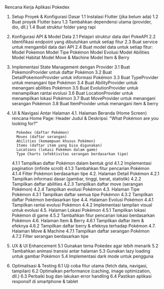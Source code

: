 Rencana Kerja Aplikasi Pokedex

1.  Setup Proyek & Konfigurasi Dasar
    1.1 Instalasi Flutter (jika belum ada)
    1.2 Buat proyek Flutter baru
    1.3 Tambahkan dependensi utama (provider, dio, dll.)
    1.4 Buat struktur folder yang rapi

2.  Konfigurasi API & Model Data
    2.1 Pelajari struktur data dari PokeAPI
    2.2 Identifikasi endpoint yang dibutuhkan untuk setiap fitur
    2.3 Buat service untuk mengambil data dari API
    2.4 Buat model data untuk setiap fitur:
    Model Pokemon
    Model Tipe Pokémon
    Model Evolusi
    Model Abilities
    Model Habitat
    Model Move & Machine
    Model Item & Berry

3.  Implementasi State Management dengan Provider
    3.1 Buat PokemonProvider untuk daftar Pokémon
    3.2 Buat DetailPokemonProvider untuk informasi Pokémon
    3.3 Buat TypeProvider untuk menangani tipe Pokémon
    3.4 Buat AbilityProvider untuk menangani abilities Pokémon
    3.5 Buat EvolutionProvider untuk menampilkan rantai evolusi
    3.6 Buat LocationProvider untuk menampilkan lokasi Pokémon
    3.7 Buat MoveProvider untuk menangani serangan Pokémon
    3.8 Buat ItemProvider untuk menangani item & berry

4.  UI & Navigasi Antar Halaman
    4.1. Halaman Beranda (Home Screen)
    rencana Home Page:
    Header
    Judul & Deskripsi: "What Pokémon are you looking for?"

          Pokedex (daftar Pokémon)
          Moves (daftar serangan)
          Abilities (kemampuan khusus Pokémon)
          Items (daftar item yang bisa digunakan)
          Locations (lokasi Pokémon dalam game)
          Type Charts (efektivitas serangan berdasarkan tipe)

    4.1.1 Tampilkan daftar Pokémon dalam bentuk grid
    4.1.2 Implementasi pagination (infinite scroll)
    4.1.3 Tambahkan fitur pencarian Pokémon
    4.1.4 Filter Pokémon berdasarkan tipe
    4.2. Halaman Detail Pokémon
    4.2.1 Tampilkan informasi dasar (gambar, tinggi, berat, statistik)
    4.2.2 Tampilkan daftar abilities
    4.2.3 Tampilkan daftar move (serangan Pokémon)
    4.2.4 Tampilkan evolusi Pokémon
    4.3. Halaman Tipe Pokémon
    4.3.1 Tampilkan daftar semua tipe Pokémon
    4.3.2 Tampilkan daftar Pokémon berdasarkan tipe
    4.4. Halaman Evolusi Pokémon
    4.4.1 Tampilkan rantai evolusi Pokémon
    4.4.2 Implementasi tampilan visual untuk evolusi
    4.5. Halaman Lokasi Pokémon
    4.5.1 Tampilkan lokasi Pokémon di game
    4.5.2 Tambahkan fitur pencarian lokasi berdasarkan Pokémon
    4.6. Halaman Item & Berry
    4.6.1 Tampilkan daftar item & efeknya
    4.6.2 Tampilkan daftar berry & efeknya terhadap Pokémon
    4.7. Halaman Move & Machine
    4.7.1 Tampilkan daftar serangan Pokémon
    4.7.2 Filter serangan berdasarkan tipe

5.  UX & UI Enhancement
    5.1 Gunakan tema Pokedex agar lebih menarik
    5.2 Tambahkan animasi transisi antar halaman
    5.3 Gunakan lazy loading untuk gambar Pokémon
    5.4 Implementasi dark mode untuk pengguna

6.  Optimalisasi & Testing
    6.1 Uji coba fitur utama (fetch data, navigasi, tampilan)
    6.2 Optimalkan performance (caching, image optimization, dll.)
    6.3 Perbaiki bug dan lakukan error handling
    6.4 Pastikan aplikasi responsif di smartphone & tablet
